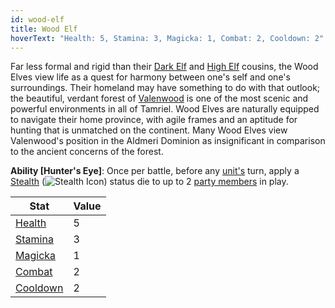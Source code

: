 ```yaml
---
id: wood-elf
title: Wood Elf
hoverText: "Health: 5, Stamina: 3, Magicka: 1, Combat: 2, Cooldown: 2"
---
```


Far less formal and rigid than their [Dark Elf](/docs/adventurer/races/dark-elf) and [High Elf](/docs/adventurer/races/high-elf) cousins, the Wood Elves view life as a quest for harmony between one's self and one's surroundings. Their homeland may have something to do with that outlook; the beautiful, verdant forest of [Valenwood](/docs/campaign/provinces/valenwood) is one of the most scenic and powerful environments in all of Tamriel. Wood Elves are naturally equipped to navigate their home province, with agile frames and an aptitude for hunting that is unmatched on the continent. Many Wood Elves view Valenwood's position in the Aldmeri Dominion as insignificant in comparison to the ancient concerns of the forest.

**Ability [Hunter's Eye]**: Once per battle, before any [unit's](/docs/glossary/unit) turn, apply a [Stealth](/docs/battles/status-effects/stealth) (<img src="/icons/stealth.svg" alt="Stealth Icon" className="icon-svg" />) status die to up to 2 [party members](/docs/glossary/party) in play.

| Stat                                                  | Value |
| ----------------------------------------------------- | ----- |
| [Health](/docs/adventurer/stats/health)               | 5     |
| [Stamina](/docs/adventurer/stats/stamina)             | 3     |
| [Magicka](/docs/adventurer/stats/magicka)             | 1     |
| [Combat](/docs/adventurer/skill-lines/warrior/combat) | 2     |
| [Cooldown](/docs/adventurer/stats/cooldown)           | 2     |
